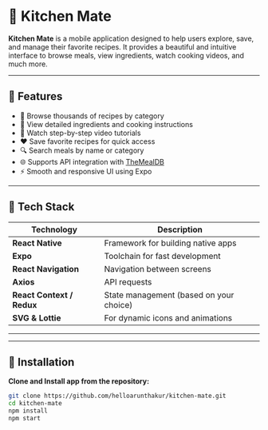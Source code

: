 # 🍳 Kitchen Mate

**Kitchen Mate** is a mobile application designed to help users explore, save, and manage their favorite recipes. It provides a beautiful and intuitive interface to browse meals, view ingredients, watch cooking videos, and much more.

---

## 📱 Features

- 🧾 Browse thousands of recipes by category
- 🥗 View detailed ingredients and cooking instructions
- 🎥 Watch step-by-step video tutorials
- ❤️ Save favorite recipes for quick access
- 🔍 Search meals by name or category
- 🌐 Supports API integration with [TheMealDB](https://www.themealdb.com/)
- ⚡ Smooth and responsive UI using Expo

---

## 🚀 Tech Stack

| Technology                | Description                             |
| ------------------------- | --------------------------------------- |
| **React Native**          | Framework for building native apps      |
| **Expo**                  | Toolchain for fast development          |
| **React Navigation**      | Navigation between screens              |
| **Axios**                 | API requests                            |
| **React Context / Redux** | State management (based on your choice) |
| **SVG & Lottie**          | For dynamic icons and animations        |

---

---

## 🔧 Installation

**Clone and Install app from the repository:**

```bash
git clone https://github.com/helloarunthakur/kitchen-mate.git
cd kitchen-mate
npm install
npm start
```
